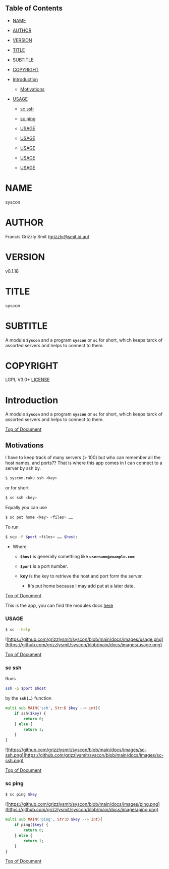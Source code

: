 Table of Contents
-----------------

  * [NAME](#name)

  * [AUTHOR](#author)

  * [VERSION](#version)

  * [TITLE](#title)

  * [SUBTITLE](#subtitle)

  * [COPYRIGHT](#copyright)

  * [Introduction](#introduction)

    * [Motivations](#motivations)

  * [USAGE](#usage)

    * [sc ssh](#sc-ssh)

    * [sc ping](#sc-ping)

    * [USAGE](#usage)

    * [USAGE](#usage)

    * [USAGE](#usage)

    * [USAGE](#usage)

    * [USAGE](#usage)

NAME
====

syscon 

AUTHOR
======

Francis Grizzly Smit (grizzly@smit.id.au)

VERSION
=======

v0.1.18

TITLE
=====

syscon

SUBTITLE
========

A module **`Syscon`** and a program **`syscon`** or **`sc`** for short, which keeps tarck of assorted servers and helps to connect to them.

COPYRIGHT
=========

LGPL V3.0+ [LICENSE](https://github.com/grizzlysmit/syscon/blob/main/LICENSE)

Introduction
============

A module **`Syscon`** and a program **`syscon`** or **`sc`** for short, which keeps tarck of assorted servers and helps to connect to them.

[Top of Document](#table-of-contents)

Motivations
-----------

I have to keep track of many servers (> 100) but who can remember all the host names, and ports?? That is where this app comes in I can connect to a server by ssh by.

```bash
$ syscon.raku ssh <key>
```

or for short

```bash
$ sc ssh <key>
```

Equally you can use

```bash
$ sc put home <key> <files> ……
```

To run 

```bash
$ scp -P $port <files> …… $host:
```

  * Where 

    * **`$host`** is generally something like **`username@example.com`**

    * **`$port`** is a port number.

    * **key** is the key to retrieve the host and port form the server.

      * It's put home because I may add put <other-place> at a later date.

[Top of Document](#table-of-contents)

This is the app, you can find the modules docs [here](https://github.com/grizzlysmit/syscon)

### USAGE

```bash
$ sc --help
```

![https://github.com/grizzlysmit/syscon/blob/main/docs/images/usage.png](https://github.com/grizzlysmit/syscon/blob/main/docs/images/usage.png)

[Top of Document](#table-of-contents)

### sc ssh

Runs

```bash
ssh -p $port $host
```

by the **`ssh(…)`** function

```raku
multi sub MAIN('ssh', Str:D $key --> int){
    if ssh($key) {
        return 0;
    } else {
        return 1;
    }
}
```

![https://github.com/grizzlysmit/syscon/blob/main/docs/images/sc-ssh.png](https://github.com/grizzlysmit/syscon/blob/main/docs/images/sc-ssh.png)

[Top of Document](#table-of-contents)

### sc ping

```bash
$ sc ping $key
```

![https://github.com/grizzlysmit/syscon/blob/main/docs/images/ping.png](https://github.com/grizzlysmit/syscon/blob/main/docs/images/ping.png)

```raku
multi sub MAIN('ping', Str:D $key --> int){
    if ping($key) {
        return 0;
    } else {
        return 1;
    }
}
```

[Top of Document](#table-of-contents)

